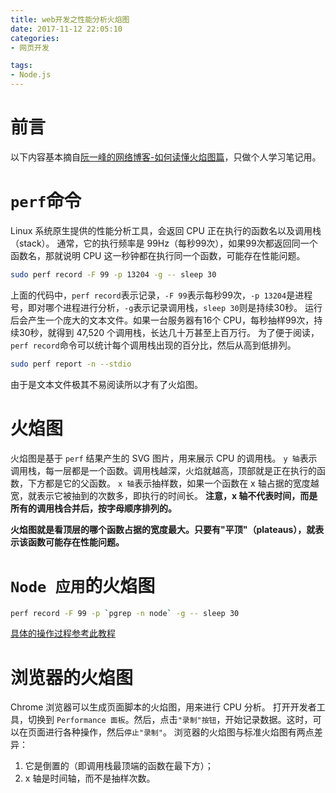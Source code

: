 ```yaml
---
title: web开发之性能分析火焰图
date: 2017-11-12 22:05:10
categories:
- 网页开发

tags:
- Node.js
---
```

# 前言
以下内容基本摘自[阮一峰的网络博客-如何读懂火焰图篇](http://www.ruanyifeng.com/blog/2017/09/flame-graph.html)，只做个人学习笔记用。

<!-- more -->
# `perf`命令
Linux 系统原生提供的性能分析工具，会返回 CPU 正在执行的函数名以及调用栈（stack）。
通常，它的执行频率是 99Hz（每秒99次），如果99次都返回同一个函数名，那就说明 CPU 这一秒钟都在执行同一个函数，可能存在性能问题。
```bash
sudo perf record -F 99 -p 13204 -g -- sleep 30
```
上面的代码中，`perf record`表示记录，`-F 99`表示每秒99次，`-p 13204`是进程号，即对哪个进程进行分析，`-g`表示记录调用栈，`sleep 30`则是持续30秒。
运行后会产生一个庞大的文本文件。如果一台服务器有16个 CPU，每秒抽样99次，持续30秒，就得到 47,520 个调用栈，长达几十万甚至上百万行。
为了便于阅读，`perf record`命令可以统计每个调用栈出现的百分比，然后从高到低排列。
```bash
sudo perf report -n --stdio
```
由于是文本文件极其不易阅读所以才有了火焰图。
# 火焰图
火焰图是基于 `perf` 结果产生的 SVG 图片，用来展示 CPU 的调用栈。
`y 轴`表示调用栈，每一层都是一个函数。调用栈越深，火焰就越高，顶部就是正在执行的函数，下方都是它的父函数。
`x 轴`表示抽样数，如果一个函数在 x 轴占据的宽度越宽，就表示它被抽到的次数多，即执行的时间长。
<strong>注意，x 轴不代表时间，而是所有的调用栈合并后，按字母顺序排列的。</strong>

<strong>火焰图就是看顶层的哪个函数占据的宽度最大。只要有"平顶"（plateaus），就表示该函数可能存在性能问题。</strong>

# `Node 应用`的火焰图
```bash
perf record -F 99 -p `pgrep -n node` -g -- sleep 30
```
[具体的操作过程参考此教程](http://www.brendangregg.com/blog/2014-09-17/node-flame-graphs-on-linux.html)

# 浏览器的火焰图
Chrome 浏览器可以生成页面脚本的火焰图，用来进行 CPU 分析。
打开开发者工具，切换到 `Performance 面板`。然后，点击`"录制"按钮`，开始记录数据。这时，可以在页面进行各种操作，然后`停止"录制"`。
浏览器的火焰图与标准火焰图有两点差异：
1. 它是倒置的（即调用栈最顶端的函数在最下方）；
2. x 轴是时间轴，而不是抽样次数。


